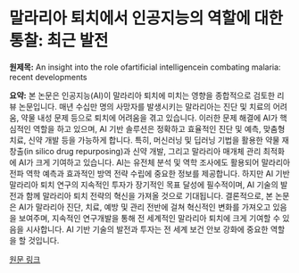 # 말라리아 퇴치에서 인공지능의 역할에 대한 통찰: 최근 발전

**원제목:** An insight into the role ofartificial intelligencein combating malaria: recent developments

**요약:** 본 논문은 인공지능(AI)이 말라리아 퇴치에 미치는 영향을 종합적으로 검토한 리뷰 논문입니다. 매년 수십만 명의 사망자를 발생시키는 말라리아는 진단 및 치료의 어려움, 약물 내성 문제 등으로 퇴치에 어려움을 겪고 있습니다. 이러한 문제 해결에 AI가 핵심적인 역할을 하고 있으며,  AI 기반 솔루션은 정확하고 효율적인 진단 및 예측, 맞춤형 치료, 신약 개발 등을 가능하게 합니다. 특히, 머신러닝 및 딥러닝 기법을 활용한 약물 재창출(in silico drug repurposing)과 신약 개발, 그리고 말라리아 매개체 관리 최적화에 AI가 크게 기여하고 있습니다.  AI는 유전체 분석 및 역학 조사에도 활용되어 말라리아 전파 역학 예측과 효과적인 방역 전략 수립에 중요한 정보를 제공합니다.  하지만 AI 기반 말라리아 퇴치 연구의 지속적인 투자가 장기적인 목표 달성에 필수적이며,  AI 기술의 발전과 함께 말라리아 퇴치 전략의 혁신을 가져올 것으로 기대됩니다.  결론적으로, 본 논문은 AI가 말라리아 진단, 치료, 예방 및 관리 전반에 걸쳐 혁신적인 변화를 가져오고 있음을 보여주며, 지속적인 연구개발을 통해  전 세계적인 말라리아 퇴치에 크게 기여할 수 있음을 시사합니다.  AI 기반 기술의 발전과 투자는 전 세계 보건 안보 강화에 중요한 역할을 할 것입니다.

[원문 링크](https://annals-parasitology.eu/index.php/AoP/article/download/316/84)
